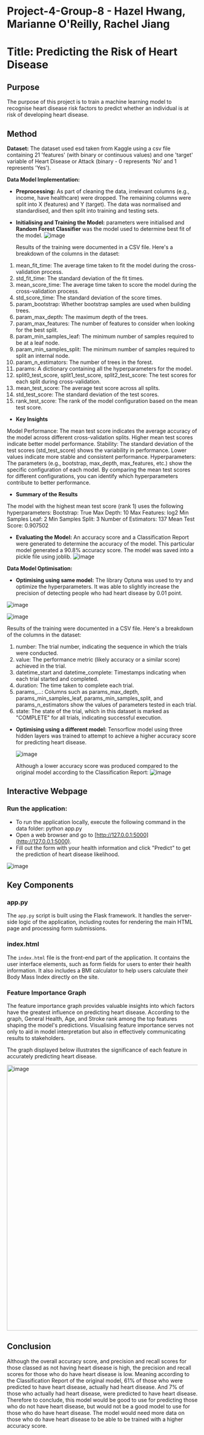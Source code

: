 # Project-4-Group-8 - Hazel Hwang, Marianne O'Reilly, Rachel Jiang
# Title: Predicting the Risk of Heart Disease

## Purpose
The purpose of this project is to train a machine learning model to recognise heart disease risk factors to predict whether an individual is at risk of developing heart disease. 

## Method
**Dataset:**
The dataset used esd taken from Kaggle using a csv file containing 21 'features' (with binary or continuous values) and one 'target' variable of Heart Disease or Attack (binary - 0 represents 'No' and 1 represents 'Yes').

**Data Model Implementation:**
- **Preprocessing:** As part of cleaning the data, irrelevant columns (e.g., income, have healthcare) were dropped. The remaining columns were split into X (features) and Y (target). The data was normalised and standardised, and then split into training and testing sets.
- **Initialising and Training the Model:** parameters were initialised and **Random Forest Classifier** was the model used to determine best fit of the model.
  ![image](https://github.com/marianneo812/project_4_group_8/assets/151903302/fe94b600-8396-48c8-b138-fca49bd86963)

  Results of the training were documented in a CSV file. Here's a breakdown of the columns in the dataset:

1. mean_fit_time: The average time taken to fit the model during the cross-validation process.
2. std_fit_time: The standard deviation of the fit times.
3. mean_score_time: The average time taken to score the model during the cross-validation process.
4. std_score_time: The standard deviation of the score times.
5. param_bootstrap: Whether bootstrap samples are used when building trees.
6. param_max_depth: The maximum depth of the trees.
7. param_max_features: The number of features to consider when looking for the best split.
8. param_min_samples_leaf: The minimum number of samples required to be at a leaf node.
9. param_min_samples_split: The minimum number of samples required to split an internal node.
10. param_n_estimators: The number of trees in the forest.
11. params: A dictionary containing all the hyperparameters for the model.
12. split0_test_score, split1_test_score, split2_test_score: The test scores for each split during cross-validation.
13. mean_test_score: The average test score across all splits.
14. std_test_score: The standard deviation of the test scores.
15. rank_test_score: The rank of the model configuration based on the mean test score.
    
- **Key Insights**

Model Performance: The mean test score indicates the average accuracy of the model across different cross-validation splits. Higher mean test scores indicate better model performance.
Stability: The standard deviation of the test scores (std_test_score) shows the variability in performance. Lower values indicate more stable and consistent performance.
Hyperparameters: The parameters (e.g., bootstrap, max_depth, max_features, etc.) show the specific configuration of each model. By comparing the mean test scores for different configurations, you can identify which hyperparameters contribute to better performance.

- **Summary of the Results**

The model with the highest mean test score (rank 1) uses the following hyperparameters:
Bootstrap: True
Max Depth: 10
Max Features: log2
Min Samples Leaf: 2
Min Samples Split: 3
Number of Estimators: 137
Mean Test Score: 0.907502

- **Evaluating the Model:** An accuracy score and a Classification Report were generated to determine the accuracy of the model. This particular model generated a 90.8% accuracy score. The model was saved into a pickle file using joblib.
  ![image](https://github.com/marianneo812/project_4_group_8/assets/151903302/7336aaed-7b10-42fe-8daf-055ac026486e)


**Data Model Optimisation:**
- **Optimising using same model:**
The library Optuna was used to try and optimize the hyperparameters. It was able to slightly increase the precision of detecting people who had heart disease by 0.01 point. 

![image](https://github.com/marianneo812/project_4_group_8/assets/150411822/a2e3d532-e05b-4acf-8168-6bbb98b679b0)

  
![image](https://github.com/marianneo812/project_4_group_8/assets/150411822/55a4fb45-828c-4443-8975-7eb60395914d)

Results of the training were documented in a CSV file. Here's a breakdown of the columns in the dataset:

1. number: The trial number, indicating the sequence in which the trials were conducted.
2. value: The performance metric (likely accuracy or a similar score) achieved in the trial.
3. datetime_start and datetime_complete: Timestamps indicating when each trial started and completed.
4. duration: The time taken to complete each trial.
5. params_...: Columns such as params_max_depth, params_min_samples_leaf, params_min_samples_split, and params_n_estimators show the values of parameters tested in each trial.
6. state: The state of the trial, which in this dataset is marked as "COMPLETE" for all trials, indicating successful execution.

  
- **Optimising using a different model:** Tensorflow model using three hidden layers was trained to attempt to achieve a higher accuracy score for predicting heart disease.
  
  ![image](https://github.com/marianneo812/project_4_group_8/assets/151903302/e958587d-5afa-41a9-97f5-e045c55a7203)
  
  Although a lower accuracy score was produced compared to the original model according to the Classification Report:
  ![image](https://github.com/marianneo812/project_4_group_8/assets/151903302/75d17e4c-9187-4ee5-9790-318faec82d7a)


## Interactive Webpage
### Run the application:

- To run the application locally, execute the following command in the data folder: python app.py
- Open a web browser and go to [http://127.0.0.1:5000](http://127.0.0.1:5000).
- Fill out the form with your health information and click "Predict" to get the prediction of heart disease likelihood.
  
![image](https://github.com/marianneo812/project_4_group_8/assets/149750967/e2eed049-9478-44ec-8f5f-d7839f9432a2)


## Key Components

### app.py

The `app.py` script is built using the Flask framework. It handles the server-side logic of the application, including routes for rendering the main HTML page and processing form submissions.

### index.html

The `index.html` file is the front-end part of the application. It contains the user interface elements, such as form fields for users to enter their health information. It also includes a BMI calculator to help users calculate their Body Mass Index directly on the site.

### Feature Importance Graph

The feature importance graph provides valuable insights into which factors have the greatest influence on predicting heart disease. According to the graph, General Health, Age, and Stroke rank among the top features shaping the model's predictions. Visualising feature importance serves not only to aid in model interpretation but also in effectively communicating results to stakeholders.

The graph displayed below illustrates the significance of each feature in accurately predicting heart disease.

<img width="700" alt="image" src="https://github.com/marianneo812/project_4_group_8/assets/151903302/b13f6d10-e2a9-4353-a8c9-237d45ae876e">

## Conclusion
Although the overall accuracy score, and precision and recall scores for those classed as not having heart disease is high, the precision and recall scores for those who do have heart disease is low. Meaning according to the Classification Report of the original model, 61% of those who were predicted to have heart disease, actually had heart disease. And 7% of those who actually had heart disease, were predicted to have heart disease. Therefore to conclude, this model would be good to use for predicting those who do not have heart disease, but would not be a good model to use for those who do have heart disease. The model would need more data on those who do have heart disease to be able to be trained with a higher accuracy score.
